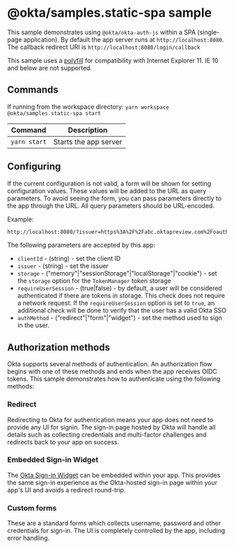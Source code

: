 # @okta/samples.static-spa sample

This sample demonstrates using `@okta/okta-auth-js` within a SPA (single-page application). By default the app server runs at `http://localhost:8080`. The callback redirect URI is `http://localhost:8080/login/callback`

This sample uses a [polyfill](https://github.com/okta/okta-auth-js#browser-compatibility--polyfill) for compatibility with Internet Explorer 11. IE 10 and below are not supported.

## Commands

If running from the workspace directory: `yarn workspace @okta/samples.static-spa start`

| Command               | Description                    |
| --------------------- | ------------------------------ |
| `yarn start`          | Starts the app server |

## Configuring

If the current configuration is not valid, a form will be shown for setting configuration values. These values will be added to the URL as query parameters. To avoid seeing the form, you can pass parameters directly to the app through the URL. All query parameters should be URL-encoded.

Example:

```html
http://localhost:8080/?issuer=https%3A%2F%2Fabc.oktapreview.com%2Foauth2%2Fdefault&clientId=01234567xcdfgC80h7
```

The following parameters are accepted by this app:

* `clientId` - (string) - set the client ID
* `issuer` - (string) - set the issuer
* `storage` - ("memory"|"sessionStorage"|"localStorage"|"cookie") - set the `storage` option for the `TokenManager` token storage
* `requireUserSession` - (true|false) - by default, a user will be considered authenticated if there are tokens in storage. This check does not require a network request. If the `requireUserSession` option is set to `true`, an additional check will be done to verify that the user has a valid Okta SSO
* `authMethod` - ("redirect"|"form"|"widget") - set the method used to sign in the user.

## Authorization methods

Okta supports several methods of authentication. An authorization flow begins with one of these methods and ends when the app receives OIDC tokens. This sample demonstrates how to authenticate using the following methods:

### Redirect

Redirecting to Okta for authentication means your app does not need to provide any UI for signin. The sign-in page hosted by Okta will handle all details such as collecting credentials and multi-factor challenges and redirects back to your app on success.

### Embedded Sign-in Widget

The [Okta Sign-in Widget](https://github.com/okta/okta-signin-widget) can be embedded within your app. This provides the same sign-in experience as the Okta-hosted sign-in page within your app's UI and avoids a redirect round-trip.

### Custom forms

These are a standard forms which collects username, password and other credentials for sign-in. The UI is completely controlled by the app, including error handling.
